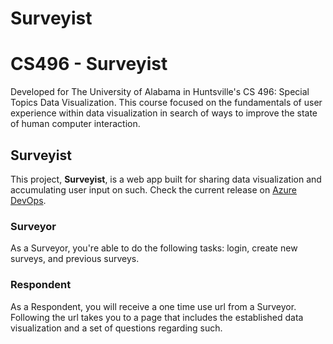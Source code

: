 # Surveyist
# CS496 - Surveyist

Developed for The University of Alabama in Huntsville's CS 496: Special Topics Data Visualization. This course focused on the fundamentals of user experience within data visualization in search of ways to improve the state of human computer interaction.

## Surveyist

This project, **Surveyist**, is a web app built for sharing data visualization and accumulating user input on such. Check the current release on [Azure DevOps](https://dev.azure.com/cmd0031/Surveyist).

### Surveyor

As a Surveyor, you're able to do the following tasks: login, create new surveys, and previous surveys.

### Respondent

As a Respondent, you will receive a one time use url from a Surveyor. Following the url takes you to a page that includes the established data visualization and a set of questions regarding such.
